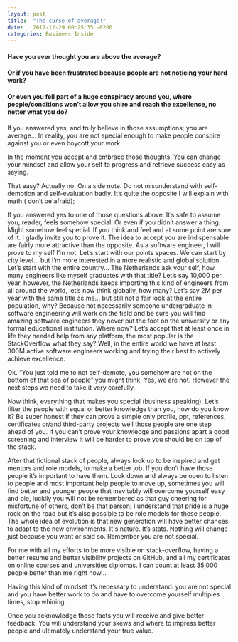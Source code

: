 ```yaml
---
layout: post
title:  "The curse of average!"
date:   2017-12-29 00:25:35 -0200
categories: Business Inside
---
```


#### Have you ever thought you are above the average?
#### Or if you have been frustrated because people are not noticing your hard work?
#### Or even you fell part of a huge conspiracy around you, where people/conditions won’t allow you shire and reach the excellence, no netter what you do?

If you answered yes, and truly believe in those assumptions; you are average... 
In reality, you are not special enough to make people conspire against you or even boycott your work. 

In the moment you accept and embrace those thoughts. You can change your mindset and allow your self to progress and retrieve success easy as saying. 

That easy? Actually no. 
On a side note. Do not misunderstand with self-demotion and self-evaluation badly. It’s quite the opposite I will explain with math ( don’t be afraid);

If you answered yes to one of those questions above. It’s safe to assume you, reader, feels somehow special. Or even if you didn’t answer a thing. Might somehow feel special. If you think and feel and at some point are sure of it. I gladly invite you to prove it. The idea to accept you are indispensable are fairly more attractive than the opposite. 
As a software engineer, I will prove to my self I’m not. 
Let’s start with our points spaces. We can start by city level... but I’m more interested in a more realistic and global solution. Let’s start with the entire country... The Netherlands ask your self, how many engineers like myself graduates with that title? Let’s say 10,000 per year, however, the Netherlands keeps importing this kind of engineers from all around the world, let’s now think globally, how many? Let’s say 2M per year with the same title as me... but still not a fair look at the entire population, why? Because not necessarily someone undergraduate in software engineering will work on the field and be sure you will find amazing software engineers they never put the foot on the university or any formal educational institution. Where now? Let’s accept that at least once in life they needed help from any platform, the most popular is the StackOverflow what they say? Well, in the entire world we have at least 300M active software engineers working and trying their best to actively achieve excellence. 

Ok. “You just told me to not self-demote, you somehow are not on the bottom of that sea of people” you might think. Yes, we are not. However the next steps we need to take it very carefully. 

Now think, everything that makes you special (business speaking). Let’s filter the people with equal or better knowledge than you, how do you know it? Be super honest if they can prove a simple only profile, ppt, references, certificates or/and third-party projects well those people are one step ahead of you. If you can’t prove your knowledge and passions apart a good screening and interview it will be harder to prove you should be on top of the stack. 

After that fictional stack of people, always look up to be inspired and get mentors and role models, to make a better job. If you don’t have those people it’s important to have them. 
Look down and always be open to listen to people and most important help people to move up, sometimes you will find better and younger people that inevitably will overcome yourself easy and pie, luckily you will not be remembered as that guy cheering for misfortune of others, don’t be that person;
I understand that pride is a huge rock on the road but it’s also possible to be role models for those people.  The whole idea of evolution is that new generation will have better chances to adapt to the new environments. It's nature. It’s stats. Nothing will change just because you want or said so. Remember you are not special. 

For me with all my efforts to be more visible on stack-overflow, having a better resume and better visibility projects on GitHub, and all my certificates on online courses and universities diplomas. I can count at least 35,000 people better than me right now... 

Having this kind of mindset it’s necessary to understand: you are not special and you have better work to do and have to overcome yourself multiples times, stop whining. 

Once you acknowledge those facts you will receive and give better feedback. You will understand your skews and where to impress better people and ultimately understand your true value. 

